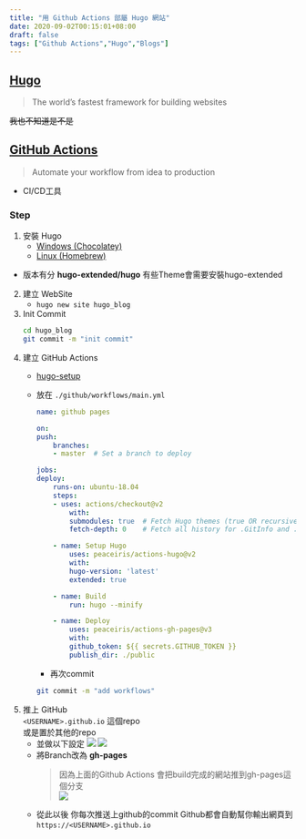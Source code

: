 ```yaml
---
title: "用 Github Actions 部屬 Hugo 網站"
date: 2020-09-02T00:15:01+08:00
draft: false
tags: ["Github Actions","Hugo","Blogs"]
---
```

## [Hugo](https://gohugo.io/)
> The world’s fastest framework for building websites  
> 
~~我也不知道是不是~~
## [GitHub Actions](https://github.com/features/actions)
> Automate your workflow
from idea to production  

   * CI/CD工具
### Step
1. 安裝 Hugo
   * [Windows (Chocolatey)](https://gohugo.io/getting-started/installing/#chocolatey-windows)
   * [Linux (Homebrew)](https://gohugo.io/getting-started/installing/#homebrew-linux)
  
  * 版本有分 **hugo-extended/hugo** 有些Theme會需要安裝hugo-extended  

2. 建立 WebSite
   * `hugo new site hugo_blog`
3. Init Commit  
    ```bash
    cd hugo_blog
    git commit -m "init commit"
    ```
4. 建立 GitHub Actions  
   * [hugo-setup](https://github.com/marketplace/actions/hugo-setup)
   * 放在 `./github/workflows/main.yml`

        ```yml
        name: github pages

        on:
        push:
            branches:
            - master  # Set a branch to deploy

        jobs:
        deploy:
            runs-on: ubuntu-18.04
            steps:
            - uses: actions/checkout@v2
                with:
                submodules: true  # Fetch Hugo themes (true OR recursive)
                fetch-depth: 0    # Fetch all history for .GitInfo and .Lastmod

            - name: Setup Hugo
                uses: peaceiris/actions-hugo@v2
                with:
                hugo-version: 'latest'
                extended: true

            - name: Build
                run: hugo --minify

            - name: Deploy
                uses: peaceiris/actions-gh-pages@v3
                with:
                github_token: ${{ secrets.GITHUB_TOKEN }}
                publish_dir: ./public
        ```  
        * 再次commit
        ```bash
        git commit -m "add workflows"
        ```
5. 推上 GitHub  
   `<USERNAME>.github.io`  這個repo    
   或是置於其他的repo
   * 並做以下設定
   ![](https://guides.github.com/features/pages/repo-settings.png)
   ![](https://guides.github.com/features/pages/launch-theme-chooser.png)
   * 將Branch改為 **gh-pages**  
        > 因為上面的Github Actions 會把build完成的網站推到gh-pages這個分支  
        ![](https://i.imgur.com/73x9wu8.png)
   * 從此以後 你每次推送上github的commit Github都會自動幫你輸出網頁到  
   `https://<USERNAME>.github.io` 